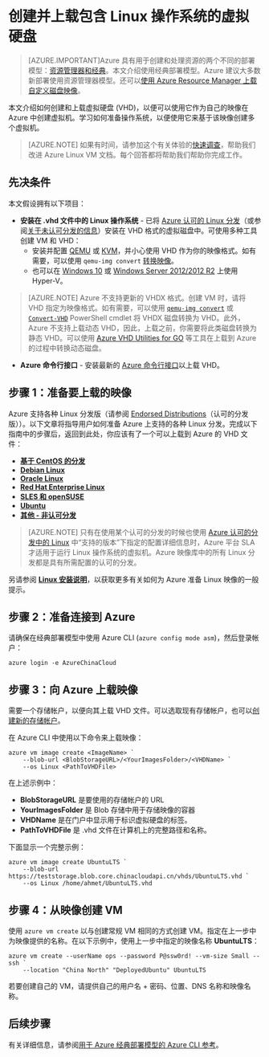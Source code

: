 <properties
	pageTitle="创建并上载 Linux VHD | Azure"
	description="使用包含 Linux 操作系统的经典部署模型创建并上载 Azure 虚拟硬盘 (VHD)。"
	services="virtual-machines-linux"
	documentationCenter=""
	authors="iainfoulds"
	manager="timlt"
	editor="tysonn"
	tags="azure-service-management"/>  


<tags
	ms.service="virtual-machines-linux"
	ms.workload="infrastructure-services"
	ms.tgt_pltfrm="vm-linux"
	ms.devlang="na"
	ms.topic="article"
	ms.date="09/01/2016"
	wacn.date=""
	ms.author="iainfou"/>  


# 创建并上载包含 Linux 操作系统的虚拟硬盘

> [AZURE.IMPORTANT]Azure 具有用于创建和处理资源的两个不同的部署模型：[资源管理器和经典](/documentation/articles/resource-manager-deployment-model/)。本文介绍使用经典部署模型。Azure 建议大多数新部署使用资源管理器模型。还可以[使用 Azure Resource Manager 上载自定义磁盘映像](/documentation/articles/virtual-machines-linux-upload-vhd/)。

本文介绍如何创建和上载虚拟硬盘 (VHD)，以便可以使用它作为自己的映像在 Azure 中创建虚拟机。学习如何准备操作系统，以便使用它来基于该映像创建多个虚拟机。

>  [AZURE.NOTE] 如果有时间，请参加这个有关体验的[快速调查](https://aka.ms/linuxdocsurvey)，帮助我们改进 Azure Linux VM 文档。每个回答都将帮助我们帮助你完成工作。

## 先决条件
本文假设拥有以下项目：

- **安装在 .vhd 文件中的 Linux 操作系统** - 已将 [Azure 认可的 Linux 分发](/documentation/articles/virtual-machines-linux-endorsed-distros/)（或参阅[关于未认可分发的信息](/documentation/articles/virtual-machines-linux-create-upload-generic/)）安装在 VHD 格式的虚拟磁盘中。可使用多种工具创建 VM 和 VHD：
	- 安装并配置 [QEMU](https://en.wikibooks.org/wiki/QEMU/Installing_QEMU) 或 [KVM](http://www.linux-kvm.org/page/RunningKVM)，并小心使用 VHD 作为你的映像格式。如有需要，可以使用 `qemu-img convert` [转换映像](https://en.wikibooks.org/wiki/QEMU/Images#Converting_image_formats)。
	- 也可以在 [Windows 10](https://msdn.microsoft.com/virtualization/hyperv_on_windows/quick_start/walkthrough_install) 或 [Windows Server 2012/2012 R2](https://technet.microsoft.com/zh-cn/library/hh846766.aspx) 上使用 Hyper-V。

> [AZURE.NOTE] Azure 不支持更新的 VHDX 格式。创建 VM 时，请将 VHD 指定为映像格式。如有需要，可以使用 [`qemu-img convert`](https://en.wikibooks.org/wiki/QEMU/Images#Converting_image_formats) 或 [`Convert-VHD`](https://technet.microsoft.com/zh-cn/library/hh848454.aspx) PowerShell cmdlet 将 VHDX 磁盘转换为 VHD。此外，Azure 不支持上载动态 VHD，因此，上载之前，你需要将此类磁盘转换为静态 VHD。可以使用 [Azure VHD Utilities for GO](https://github.com/Microsoft/azure-vhd-utils-for-go) 等工具在上载到 Azure 的过程中转换动态磁盘。

- **Azure 命令行接口** - 安装最新的 [Azure 命令行接口](/documentation/articles/virtual-machines-command-line-tools/)以上载 VHD。

<a id="prepimage"> </a>
## 步骤 1：准备要上载的映像

Azure 支持各种 Linux 分发版（请参阅 [Endorsed Distributions](/documentation/articles/virtual-machines-linux-endorsed-distros/)（认可的分发版））。以下文章将指导用户如何准备 Azure 上支持的各种 Linux 分发。完成以下指南中的步骤后，返回到此处，你应该有了一个可以上载到 Azure 的 VHD 文件：

- **[基于 CentOS 的分发](/documentation/articles/virtual-machines-linux-create-upload-centos/)**
- **[Debian Linux](/documentation/articles/virtual-machines-linux-debian-create-upload-vhd/)**
- **[Oracle Linux](/documentation/articles/virtual-machines-linux-oracle-create-upload-vhd/)**
- **[Red Hat Enterprise Linux](/documentation/articles/virtual-machines-linux-redhat-create-upload-vhd/)**
- **[SLES 和 openSUSE](/documentation/articles/virtual-machines-linux-suse-create-upload-vhd/)**
- **[Ubuntu](/documentation/articles/virtual-machines-linux-create-upload-ubuntu/)**
- **[其他 - 非认可分发](/documentation/articles/virtual-machines-linux-create-upload-generic/)**

> [AZURE.NOTE] 只有在使用某个认可的分发的时候也使用 [Azure 认可的分发中的 Linux](/documentation/articles/virtual-machines-linux-endorsed-distros/) 中“支持的版本”下指定的配置详细信息时，Azure 平台 SLA 才适用于运行 Linux 操作系统的虚拟机。Azure 映像库中的所有 Linux 分发都是具有所需配置的认可的分发。

另请参阅 **[Linux 安装说明](/documentation/articles/virtual-machines-linux-create-upload-generic/#general-linux-installation-notes)**，以获取更多有关如何为 Azure 准备 Linux 映像的一般提示。


<a id="connect"> </a>
## 步骤 2：准备连接到 Azure

请确保在经典部署模型中使用 Azure CLI (`azure config mode asm`)，然后登录帐户：

	azure login -e AzureChinaCloud

<a id="upload"> </a>
## 步骤 3：向 Azure 上载映像

需要一个存储帐户，以便向其上载 VHD 文件。可以选取现有存储帐户，也可以[创建新的存储帐户](/documentation/articles/storage-create-storage-account/)。

在 Azure CLI 中使用以下命令来上载映像：

	azure vm image create <ImageName> `
		--blob-url <BlobStorageURL>/<YourImagesFolder>/<VHDName> `
		--os Linux <PathToVHDFile>

在上述示例中：

- **BlobStorageURL** 是要使用的存储帐户的 URL
- **YourImagesFolder** 是 Blob 存储中用于存储映像的容器
- **VHDName** 是在门户中显示用于标识虚拟硬盘的标签。
- **PathToVHDFile** 是 .vhd 文件在计算机上的完整路径和名称。

下面显示一个完整示例：

	azure vm image create UbuntuLTS `
		--blob-url https://teststorage.blob.core.chinacloudapi.cn/vhds/UbuntuLTS.vhd `
		--os Linux /home/ahmet/UbuntuLTS.vhd

## 步骤 4：从映像创建 VM
使用 `azure vm create` 以与创建常规 VM 相同的方式创建 VM。指定在上一步中为映像提供的名称。在以下示例中，使用上一步中指定的映像名称 **UbuntuLTS**：

	azure vm create --userName ops --password P@ssw0rd! --vm-size Small --ssh `
		--location "China North" "DeployedUbuntu" UbuntuLTS

若要创建自己的 VM，请提供自己的用户名 + 密码、位置、DNS 名称和映像名称。

## 后续步骤

有关详细信息，请参阅[用于 Azure 经典部署模型的 Azure CLI 参考](/documentation/articles/virtual-machines-command-line-tools/)。

[Step 1: Prepare the image to be uploaded]: #prepimage
[Step 2: Prepare the connection to Azure]: #connect
[Step 3: Upload the image to Azure]: #upload

<!---HONumber=Mooncake_Quality_Review_1118_2016-->
